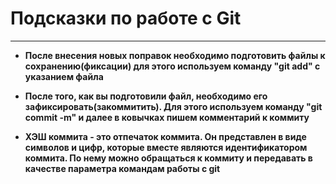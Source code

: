 # Подсказки по работе с Git
---
* **После внесения новых поправок необходимо подготовить файлы к сохранению(фиксации) для этого используем команду "git add" с указанием файла** 

* **После того, как вы подготовили файл, необходимо его зафиксировать(закоммитить). Для этого используем команду "git commit -m" и далее в ковычках пишем комментарий к коммиту** 

* **ХЭШ коммита - это отпечаток коммита. Он представлен в виде символов и цифр, которые вместе являются идентификатором коммита. По нему можно обращаться к коммиту и передавать в качестве параметра командам работы с git**